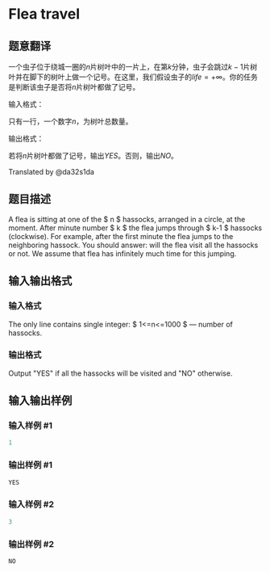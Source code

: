 # Flea travel

## 题意翻译

一个虫子位于绕城一圈的$n$片树叶中的一片上，在第$k$分钟，虫子会跳过$k-1$片树叶并在脚下的树叶上做一个记号。在这里，我们假设虫子的$life=+∞$。你的任务是判断该虫子是否将$n$片树叶都做了记号。

输入格式：

只有一行，一个数字$n$，为树叶总数量。

输出格式：

若将$n$片树叶都做了记号，输出$YES$。否则，输出$NO$。

Translated by @da32s1da

## 题目描述

A flea is sitting at one of the $ n $ hassocks, arranged in a circle, at the moment. After minute number $ k $ the flea jumps through $ k-1 $ hassoсks (clockwise). For example, after the first minute the flea jumps to the neighboring hassock. You should answer: will the flea visit all the hassocks or not. We assume that flea has infinitely much time for this jumping.

## 输入输出格式

### 输入格式

The only line contains single integer: $ 1<=n<=1000 $ — number of hassocks.

### 输出格式

Output "YES" if all the hassocks will be visited and "NO" otherwise.

## 输入输出样例

### 输入样例 #1

```cpp
1

```
### 输出样例 #1

```cpp
YES

```
### 输入样例 #2

```cpp
3

```
### 输出样例 #2

```cpp
NO

```
